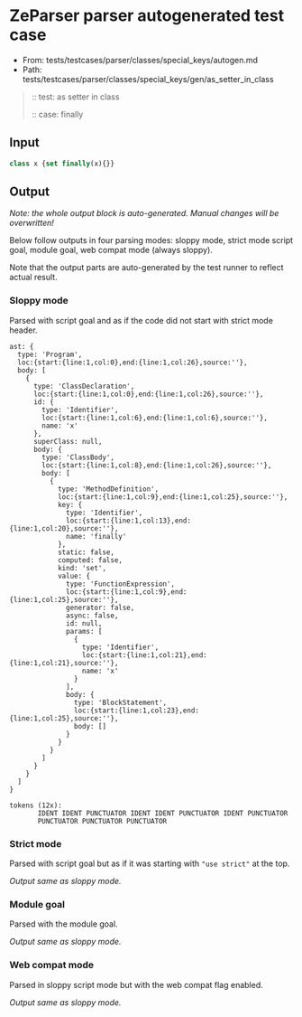# ZeParser parser autogenerated test case

- From: tests/testcases/parser/classes/special_keys/autogen.md
- Path: tests/testcases/parser/classes/special_keys/gen/as_setter_in_class

> :: test: as setter in class
>
> :: case: finally

## Input


`````js
class x {set finally(x){}}
`````

## Output

_Note: the whole output block is auto-generated. Manual changes will be overwritten!_

Below follow outputs in four parsing modes: sloppy mode, strict mode script goal, module goal, web compat mode (always sloppy).

Note that the output parts are auto-generated by the test runner to reflect actual result.

### Sloppy mode

Parsed with script goal and as if the code did not start with strict mode header.

`````
ast: {
  type: 'Program',
  loc:{start:{line:1,col:0},end:{line:1,col:26},source:''},
  body: [
    {
      type: 'ClassDeclaration',
      loc:{start:{line:1,col:0},end:{line:1,col:26},source:''},
      id: {
        type: 'Identifier',
        loc:{start:{line:1,col:6},end:{line:1,col:6},source:''},
        name: 'x'
      },
      superClass: null,
      body: {
        type: 'ClassBody',
        loc:{start:{line:1,col:8},end:{line:1,col:26},source:''},
        body: [
          {
            type: 'MethodDefinition',
            loc:{start:{line:1,col:9},end:{line:1,col:25},source:''},
            key: {
              type: 'Identifier',
              loc:{start:{line:1,col:13},end:{line:1,col:20},source:''},
              name: 'finally'
            },
            static: false,
            computed: false,
            kind: 'set',
            value: {
              type: 'FunctionExpression',
              loc:{start:{line:1,col:9},end:{line:1,col:25},source:''},
              generator: false,
              async: false,
              id: null,
              params: [
                {
                  type: 'Identifier',
                  loc:{start:{line:1,col:21},end:{line:1,col:21},source:''},
                  name: 'x'
                }
              ],
              body: {
                type: 'BlockStatement',
                loc:{start:{line:1,col:23},end:{line:1,col:25},source:''},
                body: []
              }
            }
          }
        ]
      }
    }
  ]
}

tokens (12x):
       IDENT IDENT PUNCTUATOR IDENT IDENT PUNCTUATOR IDENT PUNCTUATOR
       PUNCTUATOR PUNCTUATOR PUNCTUATOR
`````

### Strict mode

Parsed with script goal but as if it was starting with `"use strict"` at the top.

_Output same as sloppy mode._

### Module goal

Parsed with the module goal.

_Output same as sloppy mode._

### Web compat mode

Parsed in sloppy script mode but with the web compat flag enabled.

_Output same as sloppy mode._
